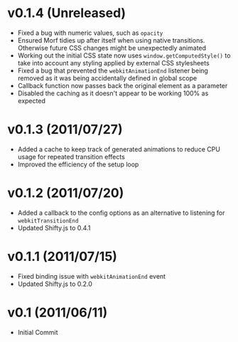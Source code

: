 # v0.1.4 (Unreleased)

- Fixed a bug with numeric values, such as `opacity`
- Ensured Morf tidies up after itself when using native transitions. Otherwise future CSS changes might be unexpectedly animated
- Working out the initial CSS state now uses `window.getComputedStyle()` to take into account any styling applied by external CSS stylesheets
- Fixed a bug that prevented the `webkitAnimationEnd` listener being removed as it was being accidentally defined in global scope
- Callback function now passes back the original element as a parameter
- Disabled the caching as it doesn't appear to be working 100% as expected

# v0.1.3 (2011/07/27)

- Added a cache to keep track of generated animations to reduce CPU usage for repeated transition effects
- Improved the efficiency of the setup loop

# v0.1.2 (2011/07/20)

- Added a callback to the config options as an alternative to listening for `webkitTransitionEnd`
- Updated Shifty.js to 0.4.1

# v0.1.1 (2011/07/15)

- Fixed binding issue with `webkitAnimationEnd` event
- Updated Shifty.js to 0.2.0

# v0.1 (2011/06/11)

- Initial Commit